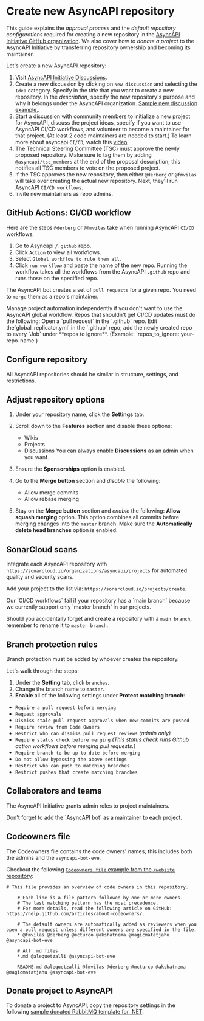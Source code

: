 # Create new AsyncAPI repository
This guide explains the _approval process_ and the _default repository configurations_ required for creating a new repository in the [AsyncAPI Initiative GitHub organization](https://github.com/asyncapi). We also cover how to _donate a project_ to the AsyncAPI Initiative by transferring repository ownership and becoming its maintainer. 

Let's create a new AsyncAPI repository:
1. Visit [AsyncAPI Initiative Discussions](https://github.com/orgs/asyncapi/discussions).
2. Create a new discussion by clicking on `New discussion` and selecting the `Idea` category. Specify in the _title_ that you want to create a new repository. In the _description_, specify the new repository's purpose and why it belongs under the AsyncAPI organization. [Sample new discussion example.](https://github.com/orgs/asyncapi/discussions/300).
3. Start a discussion with community members to initialize a new project for AsyncAPI, discuss the project ideas, specify if you want to use AsyncAPI CI/CD workflows, and volunteer to become a maintainer for that project. (At least 2 code maintainers are needed to start.)
To learn more about asyncapi `CI/CD`, watch this [video](https://www.youtube.com/watch?v=DsQfmlc3Ubo)
4. The Technical Steering Committee (TSC) must approve the newly proposed repository. Make sure to tag them by adding `@asyncapi/tsc_members` at the end of the proposal description; this notifies all TSC members to vote on the proposed project.
5. If the TSC approves the new repository, then either `@derberg` or `@fmvilas` will take over creating the actual new repository. Next, they'll run AsyncAPI `CI/CD workflows`. 
6. Invite new maintainers as repo admins.

## GitHub Actions: CI/CD workflow
Here are the steps `@derberg` or `@fmvilas` take when running AsyncAPI `CI/CD` workflows:
1. Go to Asyncapi `/.github` repo.
2. Click `Action` to view all workflows.
3. Select `Global workflow to rule them all`.
4. Click `run workflow` and paste the name of the new repo. Running the workflow takes all the workflows from the AsyncAPI `.github` repo and runs those on the specified repo.

The AsyncAPI bot creates a set of `pull requests` for a given repo. You need to `merge` them as a repo's maintainer.

<Remember>
 Manage project automation independently if you don't want to use the AsyncAPI global workflow.
</Remember>
<Remember>
Repos that shouldn't get CI/CD updates must do the following:
Open a `pull request` in the `.github` repo. 
Edit the`global_replicator.yml` in the `.github` repo; add the newly created repo to every `Job` under **repos to ignore**. (Example: `repos_to_ignore: your-repo-name`) 
</Remember>

## Configure repository
All AsyncAPI repositories should be similar in structure, settings, and restrictions. 

## Adjust repository options
1. Under your repository name, click the **Settings** tab. 
2. Scroll down to the **Features** section and disable these options:
    - Wikis
    - Projects
    - Discussions
You can always enable **Discussions** as an admin when you want.

3. Ensure the **Sponsorships** option is enabled.

3. Go to the **Merge button** section and _disable_ the following:
    - Allow merge commits
    - Allow rebase merging

4. Stay on the **Merge button** section and _enable_ the following: 
**Allow squash merging** option. This option combines all commits before merging changes into the `master` branch.
Make sure the **Automatically delete head branches** option is enabled.

## SonarCloud scans
Integrate each AsyncAPI repository with `https://sonarcloud.io/organizations/asyncapi/projects` for automated quality and security scans. 

Add your project to the list via: `https://sonarcloud.io/projects/create`.

<Remember>
Our `CI/CD workflows` fail if your repository has a `main branch` because we currently support only `master branch` in our projects.

Should you accidentally forget and create a repository with a `main branch`, remember to rename it to `master branch`. 
</Remember>
 
## Branch protection rules
Branch protection must be added by whoever creates the repository. 

Let's walk through the steps:
1. Under the **Setting** tab, click `branches`.
2. Change the branch name to `master`.
3. **Enable** all of the following settings under **Protect matching branch**:
- `Require a pull request before merging`
- `Request approvals`
- `Dismiss stale pull request approvals when new commits are pushed`
- `Require review from Code Owners`
- `Restrict who can dismiss pull request reviews` _(admin only)_
- `Require status check before merging` _(This status check runs Github action workflows before merging pull requests.)_
- `Require branch to be up to date before merging`
- `Do not allow bypassing the above settings`
- `Restrict who can push to matching branches`
- `Restrict pushes that create matching branches`

## Collaborators and teams
The AsyncAPI Initiative grants admin roles to project maintainers.

<Remember>
Don't forget to add the `AsyncAPI bot` as a maintainer to each project.
</Remember>

## Codeowners file
The Codeowners file contains the code owners' names; this includes both the admins and the `asyncapi-bot-eve`.

Checkout the following [`Codeowners file` example from the `/website` repository](https://github.com/asyncapi/website/blob/master/CODEOWNERS):
```
# This file provides an overview of code owners in this repository.
	 
	# Each line is a file pattern followed by one or more owners.
	# The last matching pattern has the most precedence.
	# For more details, read the following article on GitHub: https://help.github.com/articles/about-codeowners/.
	 
	# The default owners are automatically added as reviewers when you open a pull request unless different owners are specified in the file.
	* @fmvilas @derberg @mcturco @akshatnema @magicmatatjahu @asyncapi-bot-eve
	 
	# All .md files
	*.md @alequetzalli @asyncapi-bot-eve
	 
	README.md @alequetzalli @fmvilas @derberg @mcturco @akshatnema @magicmatatjahu @asyncapi-bot-eve
```

## Donate project to AsyncAPI
To donate a project to AsyncAPI, copy the repository settings in the following [sample donated RabbitMQ template for .NET](https://github.com/mr-nuno/dotnet-rabbitmq-template).
